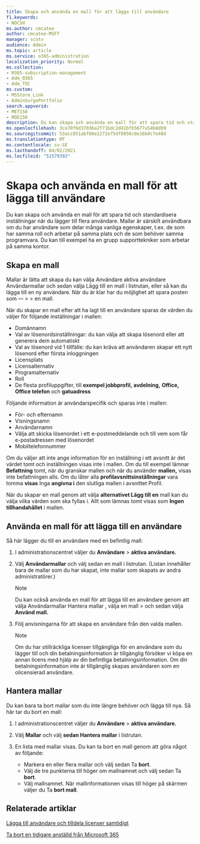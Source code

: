 ```yaml
---
title: Skapa och använda en mall för att lägga till användare
f1.keywords:
- NOCSH
ms.author: cmcatee
author: cmcatee-MSFT
manager: scotv
audience: Admin
ms.topic: article
ms.service: o365-administration
localization_priority: Normal
ms.collection:
- M365-subscription-management
- Adm_O365
- Adm_TOC
ms.custom:
- MSStore_Link
- AdminSurgePortfolio
search.appverid:
- MET150
- MOE150
description: Du kan skapa och använda en mall för att spara tid och standardisera inställningar när du lägger till flera användare.
ms.openlocfilehash: 3ce70f6d37036a2f71bdc2d41bfb5677a54b8db9
ms.sourcegitcommit: 53acc851abf68e2272e75df0856c0e16b0c7e48d
ms.translationtype: MT
ms.contentlocale: sv-SE
ms.lasthandoff: 04/02/2021
ms.locfileid: "51579392"
---
```

# <a name="create-and-use-a-template-to-add-users"></a>Skapa och använda en mall för att lägga till användare

Du kan skapa och använda en mall för att spara tid och standardisera inställningar när du lägger till flera användare. Mallar är särskilt användbara om du har användare som delar många vanliga egenskaper, t.ex. de som har samma roll och arbetar på samma plats och de som behöver samma programvara. Du kan till exempel ha en grupp supporttekniker som arbetar på samma kontor.  

## <a name="create-a-template"></a>Skapa en mall

Mallar är lätta att skapa du kan välja Användare aktiva användare Användarmallar och sedan välja Lägg till en mall i listrutan, eller så kan du lägga till en ny användare. När du är klar har du möjlighet att spara posten som &mdash;   >    >  en mall. 

När du skapar en mall efter att ha lagt till en användare sparas de värden du väljer för följande inställningar i mallen:

- Domännamn
- Val av lösenordsinställningar: du kan välja att skapa lösenord eller att generera dem automatiskt
- Val av lösenord vid 1 tillfälle: du kan kräva att användaren skapar ett nytt lösenord efter första inloggningen
- Licensplats
- Licensalternativ
- Programalternativ
- Roll
- De flesta profiluppgifter, till **exempel jobbprofil,** **avdelning,** **Office,** **Office telefon** och **gatuadress** 

Följande information är användarspecifik och sparas inte i mallen:

- För- och efternamn
- Visningsnamn
- Användarnamn
- Välja att skicka lösenordet i ett e-postmeddelande och till vem som får e-postadressen med lösenordet
- Mobiltelefonnummer

Om du väljer att inte ange information för en inställning i ett avsnitt är det värdet tomt och inställningen visas inte i mallen. Om du till exempel lämnar **Befattning** tomt, när du granskar mallen och när du använder **mallen,** visas inte befattningen alls. Om du låter alla **profilavsnittsinställningar** vara tomma **visas** Inga **angivna i** den slutliga mallen i avsnittet Profil.

När du skapar en mall genom att välja **alternativet Lägg till en** mall kan du välja vilka värden som ska fyllas i. Allt som lämnas tomt visas som **Ingen tillhandahållet** i mallen.

## <a name="use-a-template-to-add-a-user"></a>Använda en mall för att lägga till en användare

Så här lägger du till en användare med en befintlig mall:

1. I administrationscentret väljer du **Användare**  >  **aktiva användare.**

2. Välj **Användarmallar** och välj sedan en mall i listrutan. (Listan innehåller bara de mallar som du har skapat, inte mallar som skapats av andra administratörer.)

   > [!NOTE]
   > Du kan också använda en mall för att lägga till en användare genom att välja Användarmallar Hantera mallar , välja en mall  >  och sedan välja **Använd mall.**

3. Följ anvisningarna för att skapa en användare från den valda mallen.

   > [!NOTE]
   > Om du har otillräckliga licenser tillgängliga för en användare som du lägger till och din betalningsinformation är tillgänglig försöker vi köpa en annan licens med hjälp av din befintliga betalningsinformation. Om din betalningsinformation inte är tillgänglig skapas användaren som en olicensierad användare.

## <a name="manage-templates"></a>Hantera mallar

Du kan bara ta bort mallar som du inte längre behöver och lägga till nya. Så här tar du bort en mall:

1. I administrationscentret väljer du **Användare**  >  **aktiva användare.**

2. Välj **Mallar** och välj **sedan Hantera mallar** i listrutan.

3. En lista med mallar visas. Du kan ta bort en mall genom att göra något av följande:
    - Markera en eller flera mallar och välj sedan Ta **bort**. 
    - Välj de tre punkterna till höger om mallnamnet och välj sedan Ta **bort**.
    - Välj mallnamnet. När mallinformationen visas till höger på skärmen väljer du Ta **bort mall**.

## <a name="related-articles"></a>Relaterade artiklar

[Lägga till användare och tilldela licenser samtidigt](add-users.md)

[Ta bort en tidigare anställd från Microsoft 365](remove-former-employee.md)
  
